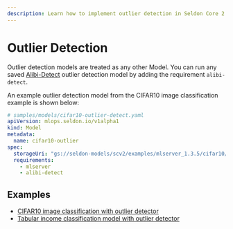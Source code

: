 ```yaml
---
description: Learn how to implement outlier detection in Seldon Core 2 using Alibi-Detect integration. This guide covers anomaly detection for ML models, image classification outlier detection, tabular data anomaly detection, and best practices for deploying and monitoring outlier detection models in production environments.
---
```


# Outlier Detection

Outlier detection models are treated as any other Model. You can run any saved
[Alibi-Detect](https://github.com/SeldonIO/alibi-detect) outlier detection model
by adding the requirement `alibi-detect`.

An example outlier detection model from the CIFAR10 image classification example is shown below:

```yaml
# samples/models/cifar10-outlier-detect.yaml
apiVersion: mlops.seldon.io/v1alpha1
kind: Model
metadata:
  name: cifar10-outlier
spec:
  storageUri: "gs://seldon-models/scv2/examples/mlserver_1.3.5/cifar10/outlier-detector"
  requirements:
    - mlserver
    - alibi-detect
```

## Examples

* [CIFAR10 image classification with outlier detector](../examples/cifar10.md)
* [Tabular income classification model with outlier detector](../examples/income.md)
